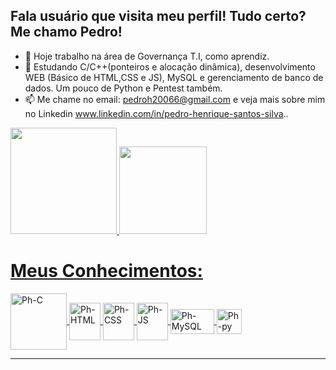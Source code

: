 ## Fala usuário que visita meu perfil! Tudo certo? Me chamo Pedro!

- 🔭 Hoje trabalho na área de Governança T.I, como aprendiz.
- 🌱 Estudando C/C++(ponteiros e alocação dinâmica), desenvolvimento WEB (Básico de HTML,CSS e JS), MySQL e gerenciamento de banco de dados. Um pouco de Python e Pentest também.
- 📫 Me chame no email: pedroh20066@gmail.com e veja mais sobre mim no Linkedin www.linkedin.com/in/pedro-henrique-santos-silva..

<div>
  <a href = "https://github.com/Phzera-hs">
  <img height ="170cm" src ="https://github-readme-stats.vercel.app/api?username=Phzera-hs&show_icons=true&theme=dark&include&include_all_commits=true&count_private=true"/>
  <img height ="140cm" src="https://github-readme-stats.vercel.app/api/top-langs/?username=Phzera-hs&layout=compact&langs_count=16&theme=dark"/>
</div>

<h1><b>Meus Conhecimentos:</b></h1>
<div style="display: inline_block">
    <img align="center" alt="Ph-C" height="90" width="90" src="https://cdn.jsdelivr.net/gh/devicons/devicon@latest/icons/c/c-original.svg"/> 
    <img align="center" alt="Ph-HTML" height="60" width="50" src="https://cdn.jsdelivr.net/gh/devicons/devicon@latest/icons/html5/html5-original.svg"/>
    <img align="center" alt="Ph-CSS" height="60" width="50" src="https://cdn.jsdelivr.net/gh/devicons/devicon@latest/icons/css3/css3-original.svg" /> 
    <img align="center" alt="Ph-JS" height="60" width="50" src="https://cdn.jsdelivr.net/gh/devicons/devicon@latest/icons/javascript/javascript-original.svg"/> 
    <img align="center" alt="Ph-MySQL" height="40" width="70" src="https://cdn.jsdelivr.net/gh/devicons/devicon@latest/icons/mysql/mysql-original.svg" />
    <img align="center" alt="Ph-py" height="40" width="40" src="https://cdn.jsdelivr.net/gh/devicons/devicon@latest/icons/python/python-original.svg" /> 
</div>
<hr>
